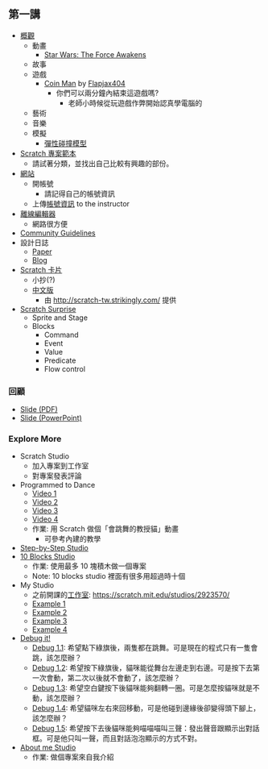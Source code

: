 ## 第一講

+   [概觀](http://scratch-tw.strikingly.com/)
    +   動畫
        +   [Star Wars: The Force Awakens](https://scratch.mit.edu/projects/88652984/)
    +   故事
    +   遊戲
        +   [Coin Man](https://scratch.mit.edu/projects/24538490/) by [Flapjax404](https://scratch.mit.edu/users/Flapjax404/)
            +   你們可以兩分鐘內結束這遊戲嗎?
                +   老師小時候從玩遊戲作弊開始認真學電腦的
    +   藝術
    +   音樂
    +   模擬
        +   [彈性碰撞模型](https://scratch.mit.edu/projects/115525445/)
+   [Scratch 專案範本](https://scratch.mit.edu/studios/137903/)
    +   請試著分類，並找出自己比較有興趣的部份。
+   [網站](https://scratch.mit.edu/)
    +   開帳號
        +   請記得自己的帳號資訊
    +   上傳[帳號資訊](http://goo.gl/forms/c5xsUHOwSzXUESPZ2) to the instructor
+   [離線編輯器](https://scratch.mit.edu/scratch2download/)
    +   網路很方便
+   [Community Guidelines](https://scratch.mit.edu/community_guidelines)
+   設計日誌
    +   [Paper](http://bit.ly/designjournal-paper)
    +   [Blog](http://bit.ly/designjournal-blog)
+   [Scratch 卡片](https://scratch.mit.edu/info/cards)
    +   小抄(?)
    +   [中文版](https://drive.google.com/file/d/0BxGSeFLcAOM5T0NsWHJhYXRvYjQ/view)
        +   由 http://scratch-tw.strikingly.com/ 提供
+   [Scratch Surprise](https://scratch.mit.edu/studios/460431/)
    +   Sprite and Stage
    +   Blocks
        +   Command
        +   Event
        +   Value
        +   Predicate
        +   Flow control

### 回顧

+   [Slide (PDF)](snp_base.pdf)
+   [Slide (PowerPoint)](snp_base.pptx)

### Explore More

+   Scratch Studio
    +   加入專案到工作室
    +   對專案發表評論
+   Programmed to Dance
    +   [Video 1](http://www.vimeo.com/28612347)
    +   [Video 2](http://www.vimeo.com/28612585)
    +   [Video 3](http://www.vimeo.com/28612800)
    +   [Video 4](http://www.vimeo.com/28612970)
    +   作業: 用 Scratch 做個「會跳舞的教授貓」動畫
        +   可參考內建的教學
+   [Step-by-Step Studio](http://scratch.mit.edu/studios/475476)
+   [10 Blocks Studio](http://scratch.mit.edu/studios/475480)
    +   作業: 使用最多 10 塊積木做一個專案
    +   Note: 10 blocks studio 裡面有很多用超過時十個
+   My Studio
    +   之前開課的[工作室](https://scratch.mit.edu/studios/2923570/): https://scratch.mit.edu/studios/2923570/
    +   [Example 1](http://scratch.mit.edu/studios/211580)
    +   [Example 2](http://scratch.mit.edu/studios/138296)
    +   [Example 3](http://scratch.mit.edu/studios/138297)
    +   [Example 4](http://scratch.mit.edu/studios/138298)
+   [Debug it!](http://scratch.mit.edu/studios/475483)
    +   [Debug 1.1](https://scratch.mit.edu/projects/10437040/): 希望點下綠旗後，兩隻都在跳舞。可是現在的程式只有一隻會跳，該怎麼辦？
    +   [Debug 1.2](https://scratch.mit.edu/projects/10437249/): 希望按下綠旗後，貓咪能從舞台左邊走到右邊。可是按下去第一次會動，第二次以後就不會動了，該怎麼辦？
    +   [Debug 1.3](https://scratch.mit.edu/projects/10437366/): 希望空白鍵按下後貓咪能夠翻轉一圈。可是怎麼按貓咪就是不動，該怎麼辦？
    +   [Debug 1.4](https://scratch.mit.edu/projects/10437439/): 希望貓咪左右來回移動，可是他碰到邊緣後卻變得頭下腳上，該怎麼辦？
    +   [Debug 1.5](https://scratch.mit.edu/projects/10437476/): 希望按下去後貓咪能夠喵喵喵叫三聲：發出聲音跟顯示出對話框。可是他只叫一聲，而且對話泡泡顯示的方式不對。
+   [About me Studio](http://scratch.mit.edu/studios/475470)
    +   作業: 做個專案來自我介紹